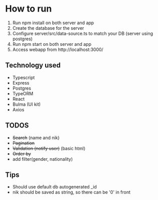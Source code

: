 # How to run

1. Run npm install on both server and app
2. Create the database for the server
3. Configure server/src/data-source.ts to match your DB (server using postgres)
4. Run npm start on both server and app
5. Access webapp from http://localhost:3000/

## Technology used

- Typescript
- Express
- Postgres
- TypeORM
- React
- Bulma (UI kit)
- Axios

## TODOS

- ~~Search~~ (name and nik)
- ~~Pagination~~
- ~~Validation (notify user)~~ (basic html)
- ~~Order by~~
- add filter(gender, nationality)

## Tips

- Should use default db autogenerated _id
- nik should be saved as string, so there can be '0' in front